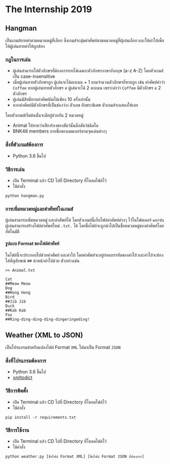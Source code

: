 # The Internship 2019
## Hangman
เป็นเกมส์ทายคำตามหมวดหมู่ที่เลือก ซึ่งเกมส์จะสุ่มคำศัพท์ตามหมวดหมู่ที่ผุ้เล่นเลือก และให้คำใบ้เพื่อให้ผู้เล่นทายคำให้ถูกต้อง
### กฎในการเล่น
- ผู้เล่นสามารถใส่ตัวอักษรที่ต้องการทายได้เฉพาะตัวอักษรภาษาอังกฤษ (a-z A-Z) โดยตัวเกมส์เป็น case-insensitive
- เมื่อผู้เล่นทายตัวอักษรถูก ผู้เล่นจะได้คะแนน + 1 ตามจำนวนตัวอักษรที่ทายถูก เช่น คำศัพท์คำว่า `Coffee` หากผู้เล่นทายตัวอักษร `e` ผู้เล่นจะได้ 2 คะแนน เพราะคำว่า `Coffee` มีตัวอักษร `e` 2 ตัวอักษร
- ผู้เล่นมีสิทธิ์ทายคำศัพท์ผิดได้เพียง 10 ครั้งเท่านั้น
- หากคำศัพท์มีตัวอักษรที่เป็นช่องว่าง ตัวเลข อักขระพิเศษ ตัวเกมส์จะแสดงให้เลย

โดยตัวเกมส์เริ่มต้นนั้นจะมีอยู่ด้วยกัน 2 หมวดหมู่
- Animal ให้ทายว่าเสียงร้องของสัตว์นั้นคือสัตว์ชนิดใด
- BNK48 members ทายชื่อของเมมเบอร์ตามจุดเด่นต่างๆ

### สิ่งที่ตัวเกมส์ต้องการ
- Python 3.6 ขึ้นไป
### วิธีการเล่น
- เปิด Terminal แล้ว CD ไปที่ Directory ที่โหลดไฟล์ไว้
- ใช้คำสั่ง 
```bash
python hangman.py
```
### การเพิ่มหมวดหมู่และคำศัพท์ในเกมส์
ผู้เล่นสามารถเพิ่มหมวดหมู่ และคำศัพท์ได้ โดยตัวเกมส์นี้เก็บไฟล์คำศัพท์ต่างๆ ไว้ในโฟลเดอร์ `words` ผู้เล่นสามารถสร้างไฟล์คำศัพท์ใหม่ `.txt.` ได้ โดยชื่อไฟล์จะถูกนำไปเป็นชื่อหมวดหมู่ของคำศัพท์โดยอัตโนมัติ

#### รูปแบบ Format ของไฟล์คำศัพท์
ในไฟล์นี้จะประกอบไปด้วยคำศัพท์ และคำใบ้ โดยคำศัพท์จะอยู่ก่อนบรรทัดของคำใบ้ และคำใบ้จะต้องใส่สัญลักษณ์ `##` นำหน้าคำใบ้ด้วย ตัวอย่างเช่น

```
>> Animal.txt

Cat
##Meow Meow
Dog
##Hong Hong
Bird
##Jib Jib
Duck
##Kab Kab
Fox
##Ring-ding-ding-ding-dingeringeding!
```

## Weather (XML to JSON)
เป็นโปรแกรมสำหรับแปลงไฟล์ Format `XML` ให้มาเป็น Format `JSON`

### สิ่งที่โปรแกรมต้องการ
- Python 3.6 ขึ้นไป
- [xmltodict](https://github.com/martinblech/xmltodict)

### วิธีการติดตั้ง
- เปิด Terminal แล้ว CD ไปที่ Directory ที่โหลดไฟล์ไว้
- ใช้คำสั่ง
```
pip install -r requirements.txt
```
 
### วิธีการใช้งาน
- เปิด Terminal แล้ว CD ไปที่ Directory ที่โหลดไฟล์ไว้
- ใช้คำสั่ง
```
python weather.py [ชื่อไฟล์ Format XML] [ชื่อไฟล์ Format JSON ที่ต้องการ]
```
